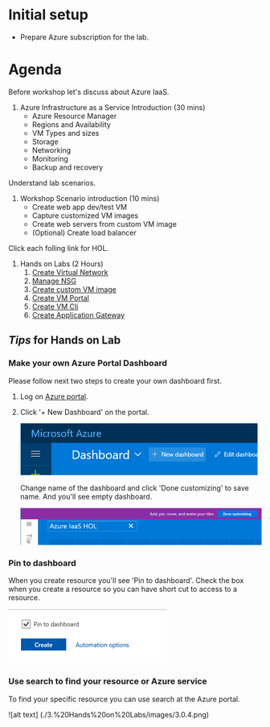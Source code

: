 # Initial setup
- Prepare Azure subscription for the lab.

# Agenda 

Before workshop let's discuss about Azure IaaS.

1. Azure Infrastructure as a Service Introduction (30 mins)
    - Azure Resource Manager
    - Regions and Availability 
    - VM Types and sizes
    - Storage
    - Networking
    - Monitoring
    - Backup and recovery 

Understand lab scenarios.

1. Workshop Scenario introduction (10 mins)
    - Create web app dev/test VM
    - Capture customized VM images
    - Create web servers from custom VM image
    - (Optional) Create load balancer

Click each folling link for HOL.

1. Hands on Labs (2 Hours)
    1. [Create Virtual Network](3.%20Hands%20on%20Labs/3.1.%20Create%20Virtual%20Network/Readme.md) 
    1. [Manage NSG](3.%20Hands%20on%20Labs/3.2.%20Manage%20NSG/Readme.md)
    1. [Create custom VM image](3.%20Hands%20on%20Labs/3.3.%20Create%20custom%20VM%20Image/Readme.md)
    1. [Create VM Portal](3.%20Hands%20on%20Labs/3.4.%20Create%20VM%20Portal/Readme.md)
    1. [Create VM Cli](3.%20Hands%20on%20Labs/3.5.%20Create%20VM%20Cli/Readme.md)
    1. [Create Application Gateway](3.%20Hands%20on%20Labs/3.6.%20Application%20Gateway/Readme.md)

## *Tips* for Hands on Lab
### Make your own Azure Portal Dashboard

Please follow next two steps to create your own dashboard first.

1. Log on [Azure portal](https://portal.azure.com).

1. Click '+ New Dashboard' on the portal.

    ![alt text](./3.%20Hands%20on%20Labs/images/3.0.1.png)
    
    Change name of the dashboard and click 'Done customizing' to save name. And you'll see empty dashboard.

    ![alt text](./3.%20Hands%20on%20Labs/images/3.0.2.png)

### Pin to dashboard 
When you create resource you'll see 'Pin to dashboard'. Check the box when you create a resource so you can have short cut to access to a resource.

![alt text](./3.%20Hands%20on%20Labs/images/3.0.3.png)

### Use search to find your resource or Azure service
To find your specific resource you can use search at the Azure portal.

![alt text] (./3.%20Hands%20on%20Labs/images/3.0.4.png)
